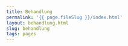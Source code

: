 ```yaml
---
title: Behandlung
permalink: '{{ page.fileSlug }}/index.html'
layout: behandlung.html
slug: behandlung
tags: pages
---
```



